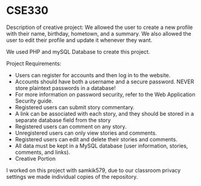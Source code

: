 # CSE330

Description of creative project: We allowed the user to create a new profile with their name, birthday, hometown, and a summary. We also allowed the user to edit their profile and update it whenever they want. 

We used PHP and mySQL Database to create this project. 

Project Requirements:
- Users can register for accounts and then log in to the website.
- Accounts should have both a username and a secure password. NEVER store plaintext passwords in a database!
- For more information on password security, refer to the Web Application Security guide.
- Registered users can submit story commentary.
- A link can be associated with each story, and they should be stored in a separate database field from the story
- Registered users can comment on any story.
- Unregistered users can only view stories and comments.
- Registered users can edit and delete their stories and comments.
- All data must be kept in a MySQL database (user information, stories, comments, and links).
- Creative Portion

I worked on this project with samkik579, due to our classroom privacy settings we made individual copies of the repository.
